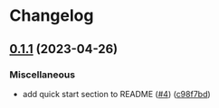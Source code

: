 # Changelog

## [0.1.1](https://github.com/contiamo/spark-prometheus-export/compare/v0.1.0...v0.1.1) (2023-04-26)


### Miscellaneous

* add quick start section to README ([#4](https://github.com/contiamo/spark-prometheus-export/issues/4)) ([c98f7bd](https://github.com/contiamo/spark-prometheus-export/commit/c98f7bddb3640af7bef471757aa5e192a2368ca7))
